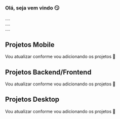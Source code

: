 ### Olá, seja vem vindo 😏

....  
....  
....  

## Projetos Mobile

Vou atualizar conforme vou adicionando os projetos 🥱

## Projetos Backend/Frontend

Vou atualizar conforme vou adicionando os projetos 🥱

## Projetos Desktop

Vou atualizar conforme vou adicionando os projetos 🥱
